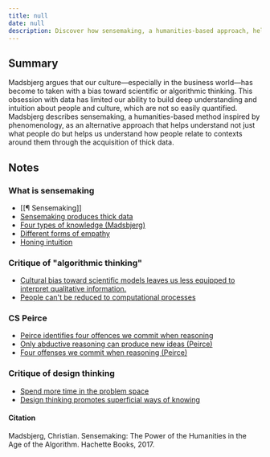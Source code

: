 ```yaml
---
title: null
date: null
description: Discover how sensemaking, a humanities-based approach, helps businesses gain deep cultural insight beyond data by using thick data and intuition to understand people and contexts.
---
```


## Summary

Madsbjerg argues that our culture—especially in the business world—has become to taken with a bias toward scientific or algorithmic thinking. This obsession with data has limited our ability to build deep understanding and intuition about people and culture, which are not so easily quantified. Madsbjerg describes sensemaking, a humanities-based method inspired by phenomenology, as an alternative approach that helps understand not just what people do but helps us understand how people relate to contexts around them through the acquisition of thick data.

## Notes

### What is sensemaking

-   [[¶ Sensemaking]]
-   [Sensemaking produces thick data](https://publish.obsidian.md/mobydiction/notes/Sensemaking+produces+thick+data)
-   [Four types of knowledge (Madsbjerg)](https://publish.obsidian.md/mobydiction/notes/Four+types+of+knowledge+(Madsbjerg))
-   [Different forms of empathy](https://publish.obsidian.md/mobydiction/notes/Different+forms+of+empathy)
-   [Honing intuition](https://publish.obsidian.md/mobydiction/notes/Honing+intuition)

### Critique of "algorithmic thinking"

-   [Cultural bias toward scientific models leaves us less equipped to interpret qualitative information.](https://publish.obsidian.md/mobydiction/notes/Cultural+bias+toward+scientific+models+leaves+us+less+equipped+to+interpret+qualitative+information.)
-   [People can't be reduced to computational processes](https://publish.obsidian.md/mobydiction/notes/People+can't+be+reduced+to+computational+processes)

### CS Peirce

-   [Peirce identifies four offences we commit when reasoning](https://publish.obsidian.md/mobydiction/Peirce+identifies+four+offences+we+commit+when+reasoning)
-   [Only abductive reasoning can produce new ideas (Peirce)](https://publish.obsidian.md/mobydiction/notes/Only+abductive+reasoning+can+produce+new+ideas+(Peirce))
-   [Four offenses we commit when reasoning (Peirce)](https://publish.obsidian.md/mobydiction/notes/Four+offenses+we+commit+when+reasoning+(Peirce))

### Critique of design thinking

-   [Spend more time in the problem space](https://publish.obsidian.md/mobydiction/notes/Spend+more+time+in+the+problem+space)
-   [Design thinking promotes superficial ways of knowing](https://publish.obsidian.md/mobydiction/notes/Design+thinking+promotes+superficial+ways+of+knowing)

#### Citation

Madsbjerg, Christian. Sensemaking: The Power of the Humanities in the Age of the Algorithm. Hachette Books, 2017.
